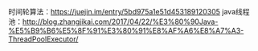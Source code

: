时间轮算法：https://juejin.im/entry/5bd975a1e51d453189120305
java线程池：http://blog.zhangjikai.com/2017/04/22/%E3%80%90Java-%E5%B9%B6%E5%8F%91%E3%80%91%E8%AF%A6%E8%A7%A3-ThreadPoolExecutor/